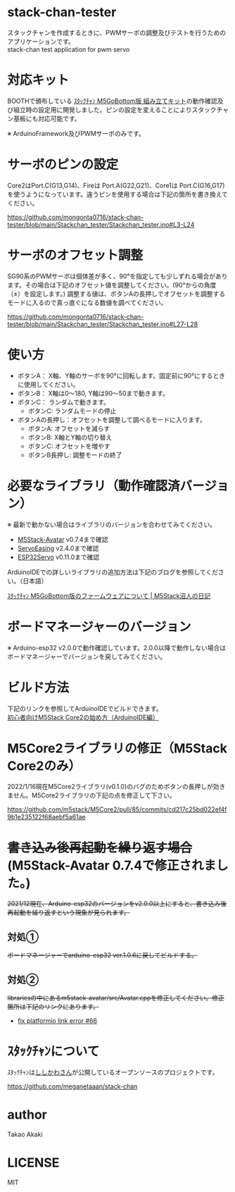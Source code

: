 # stack-chan-tester
スタックチャンを作成するときに、PWMサーボの調整及びテストを行うためのアプリケーションです。<br>
stack-chan test application for pwm servo

# 対応キット
 BOOTHで頒布している [ｽﾀｯｸﾁｬﾝ M5GoBottom版 組み立てキット](https://mongonta.booth.pm/)の動作確認及び組立時の設定用に開発しました。ピンの設定を変えることによりスタックチャン基板にも対応可能です。

※ ArduinoFramework及びPWMサーボのみです。

# サーボのピンの設定
Core2はPort.C(G13,G14)、Fireは Port.A(G22,G21)、Core1は Port.C(G16,G17)を使うようになっています。違うピンを使用する場合は下記の箇所を書き換えてください。

https://github.com/mongonta0716/stack-chan-tester/blob/main/Stackchan_tester/Stackchan_tester.ino#L3-L24

# サーボのオフセット調整
SG90系のPWMサーボは個体差が多く、90°を指定しても少しずれる場合があります。その場合は下記のオフセット値を調整してください。(90°からの角度（±）を設定します。)
調整する値は、ボタンAの長押しでオフセットを調整するモードに入るので真っ直ぐになる数値を調べてください。

https://github.com/mongonta0716/stack-chan-tester/blob/main/Stackchan_tester/Stackchan_tester.ino#L27-L28

# 使い方
* ボタンA： X軸、Y軸のサーボを90°に回転します。固定前に90°にするときに使用してください。
* ボタンB： X軸は0〜180, Y軸は90〜50まで動きます。
* ボタンC： ランダムで動きます。
    * ボタンC: ランダムモードの停止
* ボタンAの長押し：オフセットを調整して調べるモードに入ります。
    * ボタンA: オフセットを減らす
    * ボタンB: X軸とY軸の切り替え
    * ボタンC: オフセットを増やす
    * ボタンB長押し: 調整モードの終了
# 必要なライブラリ（動作確認済バージョン）
※ 最新で動かない場合はライブラリのバージョンを合わせてみてください。
- [M5Stack-Avatar](https://github.com/meganetaaan/m5stack-avatar) v0.7.4まで確認
- [ServoEasing](https://github.com/ArminJo/ServoEasing) v2.4.0まで確認
- [ESP32Servo](https://github.com/madhephaestus/ESP32Servo) v0.11.0まで確認

ArduinoIDEでの詳しいライブラリの追加方法は下記のブログを参照してください。（日本語）

[ｽﾀｯｸﾁｬﾝ M5GoBottom版のファームウェアについて | M5Stack沼人の日記](https://raspberrypi.mongonta.com/softwares-for-stackchan/)

# ボードマネージャーのバージョン
※ Arduino-esp32 v2.0.0で動作確認しています。2.0.0以降で動作しない場合はボードマネージャーでバージョンを戻してみてください。

# ビルド方法
 下記のリンクを参照してArduinoIDEでビルドできます。<br>
 [初心者向けM5Stack Core2の始め方（ArduinoIDE編）](https://raspberrypi.mongonta.com/howto-start-m5stack-core2arduinoide/)

# M5Core2ライブラリの修正（M5Stack Core2のみ）
2022/1/16現在M5Core2ライブラリ(v0.1.0)のバグのためボタンの長押しが効きません。M5Core2ライブラリの下記の点を修正して下さい。

https://github.com/m5stack/M5Core2/pull/85/commits/cd217c25bd022ef4f9b1e235122f68aebf5a61ae

# <del>書き込み後再起動を繰り返す場合</del>(M5Stack-Avatar 0.7.4で修正されました。)
<del> 2021/12現在、Arduino-esp32のバージョンをv2.0.0以上にすると、書き込み後再起動を繰り返すという現象が見られます。</del>

## 対処①
<del> ボードマネージャーでarduino-esp32 ver.1.0.6に戻してビルドする。</del>

## 対処②
<del> librariesの中にあるm5stack-avatar/src/Avatar.cppを修正してください。修正箇所は下記のリンクにあります。
 - [fix platformio link error #66](https://github.com/meganetaaan/m5stack-avatar/pull/66/commits/f28efa87d482a730237565a666d67d7422e638f4)</del>

# ｽﾀｯｸﾁｬﾝについて
ｽﾀｯｸﾁｬﾝは[ししかわさん](https://github.com/meganetaaan)が公開しているオープンソースのプロジェクトです。

https://github.com/meganetaaan/stack-chan

# author
 Takao Akaki

# LICENSE
 MIT